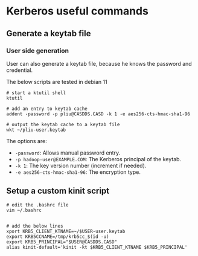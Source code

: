 # Kerberos useful commands



## Generate a keytab file

### User side generation
User can also generate a keytab file, because he knows the password and credential.

The below scripts are tested in debian 11
```shell
# start a ktutil shell 
ktutil 

# add an entry to keytab cache
addent -password -p pliu@CASDDS.CASD -k 1 -e aes256-cts-hmac-sha1-96

# output the keytab cache to a keytab file
wkt ~/pliu-user.keytab
```

The options are:
 - `-password`: Allows manual password entry. 
 - `-p hadoop-user@EXAMPLE.COM`: The Kerberos principal of the keytab.
 - `-k 1`: The key version number (increment if needed).
 - `-e aes256-cts-hmac-sha1-96`: The encryption type.


## Setup a custom kinit script

```shell
# edit the .bashrc file
vim ~/.bashrc


# add the below lines
xport KRB5_CLIENT_KTNAME=~/$USER-user.keytab
export KRB5CCNAME=/tmp/krb5cc_$(id -u)
export KRB5_PRINCIPAL="$USER@CASDDS.CASD"
alias kinit-default='kinit -kt $KRB5_CLIENT_KTNAME $KRB5_PRINCIPAL'

```